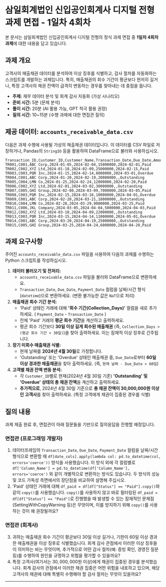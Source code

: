 # 삼일회계법인 신입공인회계사 디지털 전형 과제 면접 - 1일차 4회차

본 문서는 삼일회계법인 신입공인회계사 디지털 전형의 정식 과제 면접 중 **1일차 4회차 과제**에 대한 내용을 담고 있습니다.

## 과제 개요

고객사의 매출채권 데이터를 분석하여 이상 징후를 식별하고, 감사 절차를 자동화하는 스크립트를 개발하는 과제입니다. 특히, 매출채권의 회수 기간이 평균보다 현저히 길거나, 특정 고객사의 채권 잔액이 급격히 변동하는 경우를 찾아내는 데 중점을 둡니다.

  * **주제:** 재무 데이터 분석 및 회계 감사 자동화 (가상 시나리오)
  * **준비 시간:** 5분 (문제 분석)
  * **풀이 시간:** 20분 (AI 활용 가능, GPT 적극 활용 권장)
  * **질의 시간:** 10\~15분 (수행 과제에 대한 면접관 질의)

## 제공 데이터: `accounts_receivable_data.csv`

다음은 과제 수행에 사용될 가상의 매출채권 데이터입니다. 이 데이터를 CSV 파일로 저장하거나, Pandas의 `StringIO` 등을 활용하여 DataFrame으로 불러와 사용하십시오.

```csv
Transaction_ID,Customer_ID,Customer_Name,Transaction_Date,Due_Date,Amount,Payment_Date,Status
TR001,C001,ABC Corp,2024-01-05,2024-02-04,15000000,2024-02-01,Paid
TR002,C002,XYZ Ltd,2024-01-10,2024-02-09,25000000,2024-02-15,Paid
TR003,C003,PQR Inc,2024-01-15,2024-02-14,8000000,2024-03-01,Overdue
TR004,C001,ABC Corp,2024-01-20,2024-02-19,20000000,,Outstanding
TR005,C004,LMN Co,2024-01-25,2024-02-24,12000000,2024-02-20,Paid
TR006,C002,XYZ Ltd,2024-02-01,2024-03-02,30000000,,Outstanding
TR007,C005,GHI Group,2024-02-08,2024-03-09,7000000,2024-03-05,Paid
TR008,C003,PQR Inc,2024-02-15,2024-03-16,10000000,2024-04-01,Overdue
TR009,C001,ABC Corp,2024-02-20,2024-03-21,18000000,,Outstanding
TR010,C004,LMN Co,2024-02-28,2024-03-29,9000000,2024-03-25,Paid
TR011,C006,JKL Company,2024-03-05,2024-04-04,5000000,2024-04-03,Paid
TR012,C002,XYZ Ltd,2024-03-10,2024-04-09,22000000,,Outstanding
TR013,C003,PQR Inc,2024-03-15,2024-04-14,11000000,2024-05-01,Overdue
TR014,C001,ABC Corp,2024-03-20,2024-04-19,25000000,,Outstanding
TR015,C005,GHI Group,2024-03-25,2024-04-24,6000000,2024-04-20,Paid
```

## 과제 요구사항

주어진 `accounts_receivable_data.csv` 파일을 사용하여 다음의 과제를 수행하는 Python 스크립트를 작성하십시오.

1.  **데이터 불러오기 및 전처리:**
      * `accounts_receivable_data.csv` 파일을 불러와 DataFrame으로 변환하세요.
      * `Transaction_Date`, `Due_Date`, `Payment_Date` 컬럼을 날짜/시간 형식(`datetime`)으로 변환하세요. (변환 불가능한 값은 `NaT`으로 처리)
2.  **매출채권 회수 기간 분석:**
      * 'Paid' 상태인 거래에 대해 **'회수 기간(Collection\_Days)'** 컬럼을 새로 추가하세요. ( `Payment_Date` - `Transaction_Date` )
      * 전체 'Paid' 거래의 **평균 회수 기간**을 계산하고 출력하세요.
      * 평균 회수 기간보다 **30일 이상 길게 회수된 매출채권** (즉, `Collection_Days > (평균 회수 기간 + 30일)`)을 찾아 출력하세요. 이는 잠재적 이상 징후로 간주됩니다.
3.  **장기 미회수 매출채권 식별:**
      * 현재 날짜를 **2024년 4월 30일**로 가정합니다.
      * 'Outstanding' 또는 'Overdue' 상태인 매출채권 중, `Due_Date`로부터 **60일 이상 경과한 매출채권**을 찾아 출력하세요. (즉, `현재 날짜 - Due_Date > 60일`)
4.  **고객별 채권 잔액 변동 분석:**
      * 각 `Customer_ID`별로 현재(2024년 4월 30일 기준) **'Outstanding' 및 'Overdue' 상태의 총 채권 잔액**을 계산하고 출력하세요.
      * **추가적으로**, 2024년 4월 30일 기준으로 **총 채권 잔액이 30,000,000원 이상인 고객사**를 찾아 출력하세요. (특정 고객에게 채권이 집중된 경우를 식별)

## 질의 내용

과제 제출 완료 후, 면접관이 아래 질문들을 기반으로 질의응답을 진행할 예정입니다.

### 면접관 (프로그래밍 개발자)

1.  데이터프레임의 `Transaction_Date`, `Due_Date`, `Payment_Date` 컬럼을 날짜/시간 형식으로 변환할 때 `df[date_cols].apply(lambda col: pd.to_datetime(col, errors='coerce'))` 방식을 사용했습니다. 이 방식 외에 각 컬럼별로 `df['Column_Name'] = pd.to_datetime(df['Column_Name'], errors='coerce')` 와 같이 개별적으로 변환하는 방식도 있습니다. 두 방식의 성능 및 코드 가독성 측면에서의 장단점을 비교하여 설명해 주십시오.
2.  'Paid' 상태인 거래에 대해 `df_paid = df[df["Status"] == "Paid"].copy()`와 같이 `copy()`를 사용했습니다. `copy()`를 사용하지 않고 바로 필터링된 `df_paid = df[df["Status"] == "Paid"]`로 진행했을 때 발생할 수 있는 잠재적인 문제점(SettingWithCopyWarning 등)은 무엇이며, 이를 방지하기 위해 `copy()`를 사용하는 것이 왜 권장될까요?

### 면접관 (회계사)

3.  귀하는 매출채권 회수 기간이 평균보다 30일 이상 길거나, 기한이 60일 이상 경과한 매출채권을 이상 징후로 식별했습니다. 회계 감사 관점에서 이러한 이상 징후들이 의미하는 바는 무엇이며, 추가적으로 어떤 감사 절차(예: 증빙 확인, 경영진 질문 등)를 수행하여 원인을 규명하고 위험을 평가할 수 있을까요?
4.  특정 고객사(여기서는 $30,000,000$원 이상)에게 채권이 집중된 경우를 분석했습니다. 회계 감사의 관점에서 이러한 채권 집중은 어떤 위험을 내포하고 있으며, 해당 고객사의 채권에 대해 특별히 수행해야 할 감사 절차는 무엇이 있을까요?

-----
